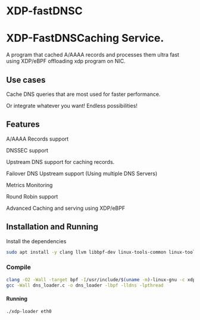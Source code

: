 
# XDP-fastDNSC 
# XDP-FastDNSCaching Service.


A program that cached A/AAAA records and processes them ultra fast using XDP/eBPF offloading xdp program on NIC.

## Use cases
 
 Cache DNS queries that are most used for faster performance.

 Or integrate whatever you want! Endless possibilities!


## Features

 A/AAAA Records support

 DNSSEC support

 Upstream DNS support for caching records.

 Failover DNS Upstream support (Using multiple DNS Servers)

 Metrics Monitoring

 Round Robin support
 
 Advanced Caching and serving using XDP/eBPF



## Installation and Running

Install the dependencies

```bash
sudo apt install -y clang llvm libbpf-dev linux-tools-common linux-tools-$(uname -r) iproute2 libdns-dev
```

### Compile
```bash
clang -O2 -Wall -target bpf -I/usr/include/$(uname -m)-linux-gnu -c xdp-dns.c -o xdp-dns.o
gcc -Wall dns_loader.c -o dns_loader -lbpf -lldns -lpthread

```

#### Running

```bash
./xdp-loader eth0
```


